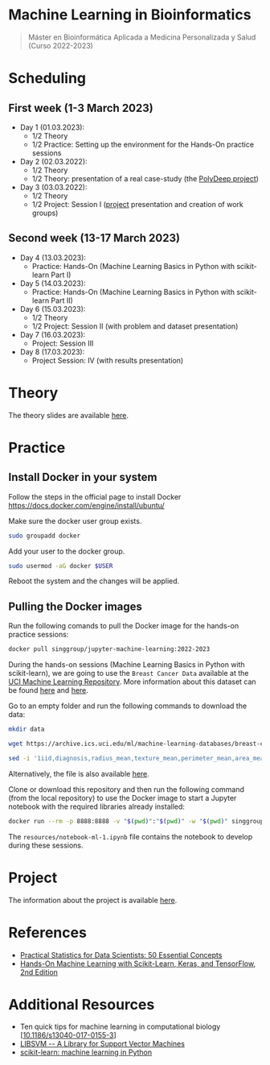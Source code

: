 # Machine Learning in Bioinformatics
> Máster en Bioinformática Aplicada a Medicina Personalizada y Salud (Curso 2022-2023)

# Scheduling

## First week (1-3 March 2023)
- Day 1 (01.03.2023):
	- 1/2 Theory
	- 1/2 Practice: Setting up the environment for the Hands-On practice sessions
- Day 2 (02.03.2022):
	- 1/2 Theory
	- 1/2 Theory: presentation of a real case-study (the [PolyDeep project](https://polydeep.org/))
- Day 3 (03.03.2022):
	- 1/2 Theory
	- 1/2 Project: Session I ([project](PROJECT.md) presentation and creation of work groups)

## Second week (13-17 March 2023)
- Day 4 (13.03.2023):
	- Practice: Hands-On (Machine Learning Basics in Python with scikit-learn Part I)
- Day 5 (14.03.2023):
	- Practice: Hands-On (Machine Learning Basics in Python with scikit-learn Part II)
- Day 6 (15.03.2023):
	- 1/2 Theory
	- 1/2 Project: Session II (with problem and dataset presentation)
- Day 7 (16.03.2023):
    - Project: Session III
- Day 8 (17.03.2023):
    - Project Session: IV (with results presentation)

# Theory

The theory slides are available [here](resources/theory-machinelearning.pdf).

# Practice

## Install Docker in your system

Follow the steps in the official page to install Docker https://docs.docker.com/engine/install/ubuntu/

Make sure the docker user group exists.

```bash
sudo groupadd docker
```

Add your user to the docker group.

```bash
sudo usermod -aG docker $USER
```

Reboot the system and the changes will be applied.

## Pulling the Docker images

Run the following comands to pull the Docker image for the hands-on practice sessions:

```bash
docker pull singgroup/jupyter-machine-learning:2022-2023
```

During the hands-on sessions (Machine Learning Basics in Python with scikit-learn), we are going to use the `Breast Cancer Data` available at the [UCI Machine Learning Repository](https://archive.ics.uci.edu/ml/datasets/Breast+Cancer+Wisconsin+(Diagnostic)). More information about this dataset can be found [here](https://archive.ics.uci.edu/ml/machine-learning-databases/breast-cancer-wisconsin/wdbc.names) and [here](https://www.kaggle.com/uciml/breast-cancer-wisconsin-data).

Go to an empty folder and run the following commands to download the data: 
```bash
mkdir data

wget https://archive.ics.uci.edu/ml/machine-learning-databases/breast-cancer-wisconsin/wdbc.data -O data/wdbc.data

sed -i '1iid,diagnosis,radius_mean,texture_mean,perimeter_mean,area_mean,smoothness_mean,compactness_mean,concavity_mean,concave points_mean,symmetry_mean,fractal_dimension_mean,radius_se,texture_se,perimeter_se,area_se,smoothness_se,compactness_se,concavity_se,concave_points_se,symmetry_se,fractal_dimension_se,radius_worst,texture_worst,perimeter_worst,area_worst,smoothness_worst,compactness_worst,concavity_worst,concave points_worst,symmetry_worst,fractal_dimension_worst' data/wdbc.data
```

Alternatively, the file is also available [here](data/wdbc.data).

Clone or download this repository and then run the following command (from the local repository) to use the Docker image to start a Jupyter notebook with the required libraries already installed: 
```bash
docker run --rm -p 8888:8888 -v "$(pwd)":"$(pwd)" -w "$(pwd)" singgroup/jupyter-machine-learning:2022-2023
```

The `resources/notebook-ml-1.ipynb` file contains the notebook to develop during these sessions.

# Project

The information about the project is available [here](PROJECT.md).

# References
- [Practical Statistics for Data Scientists: 50 Essential Concepts](https://www.oreilly.com/library/view/practical-statistics-for/9781491952955/)
- [Hands-On Machine Learning with Scikit-Learn, Keras, and TensorFlow, 2nd Edition](https://www.oreilly.com/library/view/hands-on-machine-learning/9781492032632/)

# Additional Resources
- Ten quick tips for machine learning in computational biology [[10.1186/s13040-017-0155-3](https://dx.doi.org/10.1186%2Fs13040-017-0155-3)]
- [LIBSVM -- A Library for Support Vector Machines](https://www.csie.ntu.edu.tw/~cjlin/libsvm/)
- [scikit-learn: machine learning in Python](https://scikit-learn.org/stable/)

